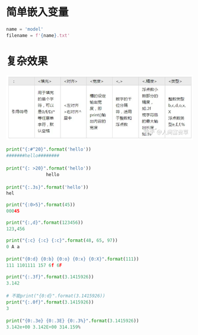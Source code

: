 

# 简单嵌入变量

```python
name = 'model'
filename = f'{name}.txt'
```

# 复杂效果
![picture 1](/image/e592944f5b9e84cbdfd95adbc282a085f9125b12012108a4527b422ac6b8addb.png)  

```python
print("{:#^20}".format('hello'))
#######hello########

print("{: >20}".format('hello'))
               hello

print("{:.3s}".format('hello'))
hel
```
```python
print("{:0>5}".format(45))
00045
```

```python
print("{:,d}".format(123456))
123,456
```

```python
print("{:c} {:c} {:c}".format(48, 65, 97))
0 A a

print("{0:d} {0:b} {0:o} {0:x} {0:X}".format(111))
111 1101111 157 6f 6F
```

```python
print("{:.3f}".format(3.1415926))
3.142

# 不能print("{0:d}".format(3.1415926))
print("{:.0f}".format(3.1415926))
3

print("{0:.3e} {0:.3E} {0:.3%}".format(3.1415926))
3.142e+00 3.142E+00 314.159%
```